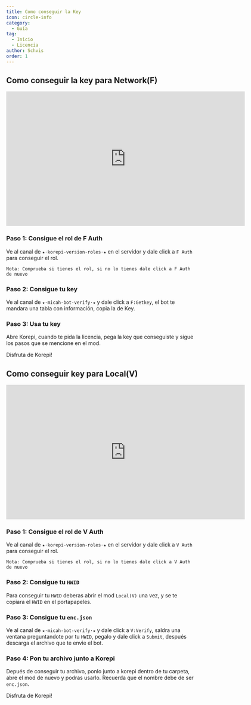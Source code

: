 ```yaml
---
title: Como conseguir la Key
icon: circle-info
category:
  - Guía
tag:
  - Inicio
  - Licencia
author: Schvis
order: 1
---
```


## Como conseguir la key para Network(F)

<iframe width="640" height="360" src="https://www.youtube.com/embed/-9bXOMH0-WM" title="Korepi - How to get V key" frameborder="0" allow="accelerometer; autoplay; clipboard-write; encrypted-media; gyroscope; picture-in-picture; web-share" allowfullscreen></iframe>

### Paso 1: Consigue el rol de F Auth

Ve al canal de `★⋅korepi-version-roles⋅★` en el servidor y dale click a `F Auth` para conseguir el rol.

`Nota: Comprueba si tienes el rol, si no lo tienes dale click a F Auth de nuevo`

### Paso 2: Consigue tu key

Ve al canal de `⁠★⋅micah-bot-verify⋅★` y dale click a `F:Getkey`, el bot te mandara una tabla con información, copia la de Key.

### Paso 3: Usa tu key

Abre Korepi, cuando te pida la licencia, pega la key que conseguiste y sigue los pasos que se mencione en el mod.

Disfruta de Korepi!

## Como conseguir key para Local(V)

<iframe width="640" height="360" src="https://www.youtube.com/embed/OTCSboZdexc" title="Korepi - How to get V key" frameborder="0" allow="accelerometer; autoplay; clipboard-write; encrypted-media; gyroscope; picture-in-picture; web-share" allowfullscreen></iframe>

### Paso 1: Consigue el rol de V Auth

Ve al canal de `★⋅korepi-version-roles⋅★` en el servidor y dale click a `V Auth` para conseguir el rol.

`Nota: Comprueba si tienes el rol, si no lo tienes dale click a V Auth de nuevo`

### Paso 2: Consigue tu `HWID`

Para conseguir tu `HWID` deberas abrir el mod `Local(V)` una vez, y se te copiara el `HWID` en el portapapeles.

### Paso 3: Consigue tu `enc.json`

Ve al canal de `⁠★⋅micah-bot-verify⋅★` y dale click a `V:Verify`, saldra una ventana preguntandote por tu `HWID`, pegalo y dale click a `Submit`, después descarga el archivo que te envie el bot.

### Paso 4: Pon tu archivo junto a Korepi

Depués de conseguir tu archivo, ponlo junto a korepi dentro de tu carpeta, abre el mod de nuevo y podras usarlo. Recuerda que el nombre debe de ser `enc.json`.

Disfruta de Korepi!
